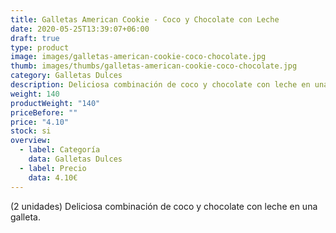 ```yaml
---
title: Galletas American Cookie - Coco y Chocolate con Leche
date: 2020-05-25T13:39:07+06:00
draft: true
type: product
image: images/galletas-american-cookie-coco-chocolate.jpg
thumb: images/thumbs/galletas-american-cookie-coco-chocolate.jpg
category: Galletas Dulces
description: Deliciosa combinación de coco y chocolate con leche en una galleta.
weight: 140
productWeight: "140"
priceBefore: ""
price: "4.10"
stock: si
overview:
  - label: Categoría
    data: Galletas Dulces
  - label: Precio
    data: 4.10€
---
```

(2 unidades) Deliciosa combinación de coco y chocolate con leche en una galleta.

